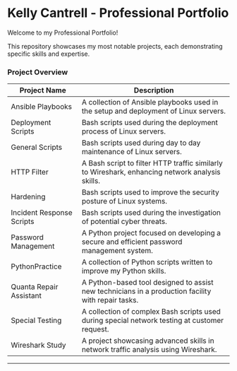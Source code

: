# Kelly Cantrell - Professional Portfolio
Welcome to my Professional Portfolio! 

This repository showcases my most notable projects, each demonstrating specific skills and expertise.

### Project Overview

| Project Name | Description |
|-----------|-------------|
| Ansible Playbooks  | A collection of Ansible playbooks used in the setup and deployment of Linux servers.  |
| Deployment Scripts  | Bash scripts used during the deployment process of Linux servers. |
| General Scripts  | Bash scripts used during day to day maintenance of Linux servers. |
| HTTP Filter  | A Bash script to filter HTTP traffic similarly to Wireshark, enhancing network analysis skills.  |
| Hardening  | Bash scripts used to improve the security posture of Linux systems. |
| Incident Response Scripts  | Bash scripts used during the investigation of potential cyber threats. |
| Password Management  | A Python project focused on developing a secure and efficient password management system.   |
| PythonPractice  | A collection of Python scripts written to improve my Python skills. |
| Quanta Repair Assistant   | A Python-based tool designed to assist new technicians in a production facility with repair tasks.   |
| Special Testing  | A collection of complex Bash scripts used during special network testing at customer request. |
| Wireshark Study  | A project showcasing advanced skills in network traffic analysis using Wireshark. |

---

